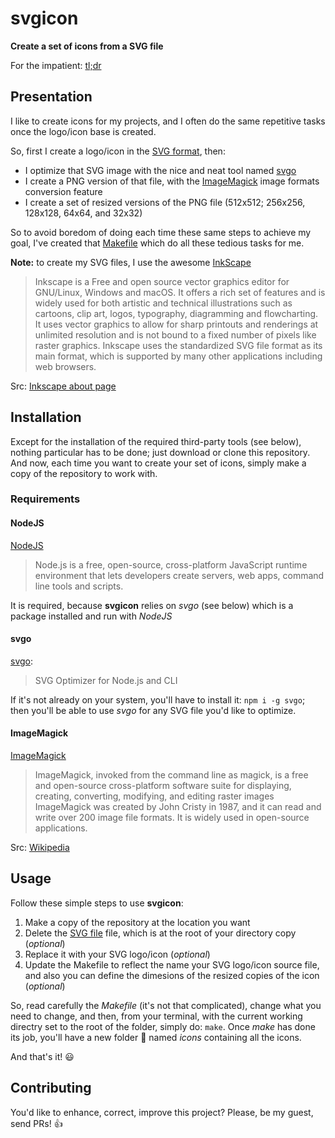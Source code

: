 # svgicon

**Create a set of icons from a SVG file**

For the impatient: [tl;dr](#installation)

## Presentation 

I like to create icons for my projects, and I often do the same repetitive tasks once the logo/icon base is created.

So, first I create a logo/icon in the [SVG format](https://fr.wikipedia.org/wiki/Scalable_Vector_Graphics "Wikikipedia article"), then:

* I optimize that SVG image with the nice and neat tool named [svgo](https://svgo.dev/ "svgo website")
* I create a PNG version of that file, with the [ImageMagick](https://imagemagick.org/ "ImageMagick website") image formats conversion feature
* I create a set of resized versions of the PNG file (512x512; 256x256, 128x128, 64x64, and 32x32)

So to avoid boredom of doing each time these same steps to achieve my goal, I've created that [Makefile](./Makfeile) which do all these tedious tasks for me.

**Note:** to create my SVG files, I use the awesome [InkScape](https://inkscape.org/ "Inkscape website")

> Inkscape is a Free and open source vector graphics editor for GNU/Linux, Windows and macOS. It offers a rich set of features and is widely used for both artistic and technical illustrations such as cartoons, clip art, logos, typography, diagramming and flowcharting.
> It uses vector graphics to allow for sharp printouts and renderings at unlimited resolution and is not bound to a fixed number of pixels like raster graphics.
> Inkscape uses the standardized SVG file format as its main format, which is supported by many other applications including web browsers.

Src: [Inkscape about page](https://inkscape.org/about/ "Inkscape about page")

## Installation

Except for the installation of the required third-party tools (see below), nothing particular has to be done; just download or clone this repository.
And now, each time you want to create your set of icons, simply make a copy of the repository to work with.

### Requirements

#### NodeJS

[NodeJS](https://nodejs.org/ "NodeJS website")

> Node.js is a free, open-source, cross-platform JavaScript runtime environment that lets developers create servers, web apps, command line tools and scripts.

It is required, because **svgicon** relies on *svgo* (see below) which is a package installed and run with *NodeJS*

#### svgo

[svgo](https://github.com/svg/svgo "svgo on Github"):

> SVG Optimizer for Node.js and CLI

If it's not already on your system, you'll have to install it: `npm i -g svgo`; then you'll be able to use *svgo* for any SVG file you'd like to optimize.

#### ImageMagick

[ImageMagick](https://imagemagick.org/ "ImageMagick website")

> ImageMagick, invoked from the command line as magick, is a free and open-source cross-platform software suite for displaying, creating, converting, modifying, and editing raster images
> ImageMagick was created by John Cristy in 1987, and it can read and write over 200 image file formats. It is widely used in open-source applications. 

Src: [Wikipedia](https://en.wikipedia.org/wiki/ImageMagick "Article on WIkipedia")

## Usage 

Follow these simple steps to use **svgicon**:

1. Make a copy of the repository at the location you want
2. Delete the [SVG file](./icon-1024x1024.png) file, which is at the root of your directory copy (*optional*)
3. Replace it with your SVG logo/icon (*optional*)
4. Update the Makefile to reflect the name your SVG logo/icon source file, and also you can define the dimesions of the resized copies of the icon (*optional*)

So, read carefully the *Makefile* (it's not that complicated), change what you need to change, and then, from your terminal, with the current working directry set to the root of the folder, simply do: `make`.
Once *make* has done its job, you'll have a new folder :file_folder: named *icons* containing all the icons.

And that's it! :smiley:

## Contributing

You'd like to enhance, correct, improve this project? Please, be my guest, send PRs! :thumbsup:
